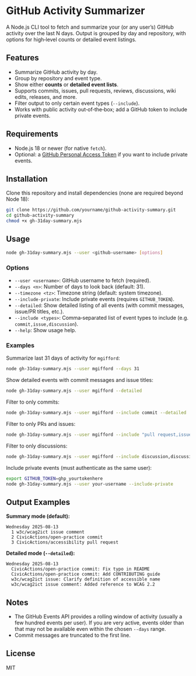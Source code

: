 # GitHub Activity Summarizer

A Node.js CLI tool to fetch and summarize your (or any user’s) GitHub activity over the last N days. Output is grouped by day and repository, with options for high‑level counts or detailed event listings.

## Features
- Summarize GitHub activity by day.
- Group by repository and event type.
- Show either **counts** or **detailed event lists**.
- Supports commits, issues, pull requests, reviews, discussions, wiki edits, releases, and more.
- Filter output to only certain event types (`--include`).
- Works with public activity out‑of‑the‑box; add a GitHub token to include private events.

## Requirements
- Node.js 18 or newer (for native `fetch`).
- Optional: a [GitHub Personal Access Token](https://github.com/settings/tokens) if you want to include private events.

## Installation
Clone this repository and install dependencies (none are required beyond Node 18):

```bash
git clone https://github.com/yourname/github-activity-summary.git
cd github-activity-summary
chmod +x gh-31day-summary.mjs
```

## Usage

```bash
node gh-31day-summary.mjs --user <github-username> [options]
```

### Options
- `--user <username>`: GitHub username to fetch (required).
- `--days <n>`: Number of days to look back (default: 31).
- `--timezone <tz>`: Timezone string (default: system timezone).
- `--include-private`: Include private events (requires `GITHUB_TOKEN`).
- `--detailed`: Show detailed listing of all events (with commit messages, issue/PR titles, etc.).
- `--include <types>`: Comma‑separated list of event types to include (e.g. `commit,issue,discussion`).
- `--help`: Show usage help.

### Examples

Summarize last 31 days of activity for `mgifford`:
```bash
node gh-31day-summary.mjs --user mgifford --days 31
```

Show detailed events with commit messages and issue titles:
```bash
node gh-31day-summary.mjs --user mgifford --detailed
```

Filter to only commits:
```bash
node gh-31day-summary.mjs --user mgifford --include commit --detailed
```

Filter to only PRs and issues:
```bash
node gh-31day-summary.mjs --user mgifford --include "pull request,issue"
```

Filter to only discussions:
```bash
node gh-31day-summary.mjs --user mgifford --include discussion,discussion comment --detailed
```

Include private events (must authenticate as the same user):
```bash
export GITHUB_TOKEN=ghp_yourtokenhere
node gh-31day-summary.mjs --user your-username --include-private
```

## Output Examples

**Summary mode (default):**
```
Wednesday 2025-08-13
  1 w3c/wcag2ict issue comment
  2 CivicActions/open-practice commit
  3 CivicActions/accessibility pull request
```

**Detailed mode (`--detailed`):**
```
Wednesday 2025-08-13
  CivicActions/open-practice commit: Fix typo in README
  CivicActions/open-practice commit: Add CONTRIBUTING guide
  w3c/wcag2ict issue: Clarify definition of accessible name
  w3c/wcag2ict issue comment: Added reference to WCAG 2.2
```

## Notes
- The GitHub Events API provides a rolling window of activity (usually a few hundred events per user). If you are very active, events older than that may not be available even within the chosen `--days` range.
- Commit messages are truncated to the first line.

## License
MIT
